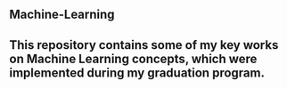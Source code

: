 ## Machine-Learning
## This repository contains some of my key works on Machine Learning concepts, which were implemented during my graduation program.
